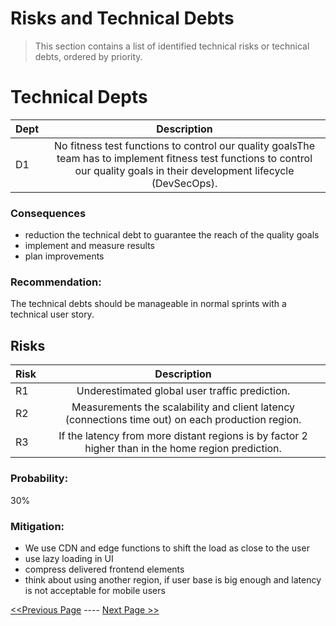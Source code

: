 # Risks and Technical Debts

> This section contains a list of identified technical risks or technical debts, ordered by priority.

# Technical Depts

| Dept |                                                                                   Description                                                                                   | 
|------|:-------------------------------------------------------------------------------------------------------------------------------------------------------------------------------:|
| D1   | No fitness test functions to control our quality goalsThe team has to implement fitness test functions to control our quality goals in their development lifecycle (DevSecOps). |

### Consequences
-  reduction the technical debt to guarantee the reach of the  quality goals
-  implement and measure results
-  plan improvements

### Recommendation: 
The technical debts should be manageable in normal sprints with a technical user story.

## Risks

| Risk |                                            Description                                             | 
|------|:--------------------------------------------------------------------------------------------------:|
| R1   |                           Underestimated global user traffic prediction.                           |
| R2   | Measurements the scalability and client latency (connections time out) on each production region.  |
| R3   | If the latency from more distant regions is by factor 2 higher than in the home region prediction. |

### Probability:
30%

### Mitigation:
* We use CDN and edge functions to shift the load as close to the user
* use lazy loading in UI
* compress delivered frontend elements
* think about using another region, if user base is big enough and latency is not acceptable for mobile users 

[<<Previous Page](./07_Architectural_Characteristics.md) ---- [Next Page >>](./09_Glossary.md)
